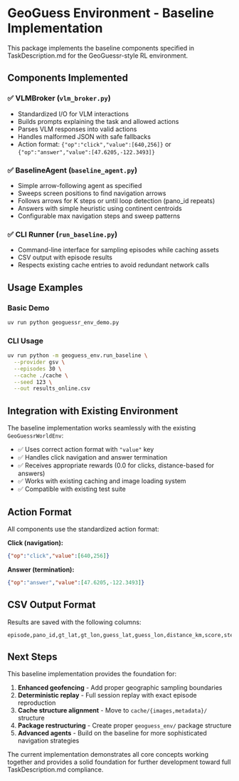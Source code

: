 # GeoGuess Environment - Baseline Implementation

This package implements the baseline components specified in TaskDescription.md for the GeoGuessr-style RL environment.

## Components Implemented

### ✅ VLMBroker (`vlm_broker.py`)
- Standardized I/O for VLM interactions
- Builds prompts explaining the task and allowed actions
- Parses VLM responses into valid actions
- Handles malformed JSON with safe fallbacks
- Action format: `{"op":"click","value":[640,256]}` or `{"op":"answer","value":[47.6205,-122.3493]}`

### ✅ BaselineAgent (`baseline_agent.py`)
- Simple arrow-following agent as specified
- Sweeps screen positions to find navigation arrows
- Follows arrows for K steps or until loop detection (pano_id repeats)
- Answers with simple heuristic using continent centroids
- Configurable max navigation steps and sweep patterns

### ✅ CLI Runner (`run_baseline.py`)
- Command-line interface for sampling episodes while caching assets
- CSV output with episode results
- Respects existing cache entries to avoid redundant network calls

## Usage Examples

### Basic Demo
```bash
uv run python geoguessr_env_demo.py
```

### CLI Usage
```bash
uv run python -m geoguess_env.run_baseline \
  --provider gsv \
  --episodes 30 \
  --cache ./cache \
  --seed 123 \
  --out results_online.csv
```

## Integration with Existing Environment

The baseline implementation works seamlessly with the existing `GeoGuessrWorldEnv`:

- ✅ Uses correct action format with `"value"` key
- ✅ Handles click navigation and answer termination
- ✅ Receives appropriate rewards (0.0 for clicks, distance-based for answers)
- ✅ Works with existing caching and image loading system
- ✅ Compatible with existing test suite

## Action Format

All components use the standardized action format:

**Click (navigation):**
```json
{"op":"click","value":[640,256]}
```

**Answer (termination):**
```json
{"op":"answer","value":[47.6205,-122.3493]}
```

## CSV Output Format

Results are saved with the following columns:
```
episode,pano_id,gt_lat,gt_lon,guess_lat,guess_lon,distance_km,score,steps
```

## Next Steps

This baseline implementation provides the foundation for:

1. **Enhanced geofencing** - Add proper geographic sampling boundaries
2. **Deterministic replay** - Full session replay with exact episode reproduction
3. **Cache structure alignment** - Move to `cache/{images,metadata}/` structure
4. **Package restructuring** - Create proper `geoguess_env/` package structure
5. **Advanced agents** - Build on the baseline for more sophisticated navigation strategies

The current implementation demonstrates all core concepts working together and provides a solid foundation for further development toward full TaskDescription.md compliance.
